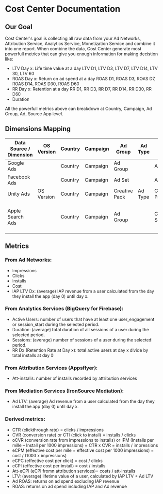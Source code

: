# Cost Center Documentation

## Our Goal

Cost Center's goal is collecting all raw data from your Ad Networks, Attribution Service, Analytics Service, Monetization Service and combine it into one report. When combine the data, Cost Center generate most powerfull metrics that can give you enough information for making decistion like:
* LTV Day x: Life time value at a day LTV D1, LTV D3, LTV D7, LTV D14, LTV 30, LTV 60
* ROAS Day x: Return on ad spend at a day ROAS D1, ROAS D3, ROAS D7, ROAS D14, ROAS D30, ROAS D60
* RR Day x: Retention at a day RR D1, RR D3, RR D7, RR D14, RR D30, RR D60
* Duration

All the powerfull metrics above can breakdown at Country, Campaign, Ad Group, Ad, Source App level.

## Dimensions Mapping

| Data Source / Dimension | OS Version | Country | Campaign | Ad Group      | Ad Type | Ad            | Source App Id                    | Keyword              |
|-------------------------|------------|---------|----------|---------------|---------|---------------|----------------------------------|----------------------|
| Google Ads              |            | Country | Campaign | Ad Group      |         | Ad            | Group Placement                  |                      |
| Facebook Ads            |            | Country | Campaign | Ad Set        |         | Ad            |                                  |                      |
| Unity Ads               | OS Version | Country | Campaign | Creative Pack | Ad Type | Creative Pack | Source App Id                    |                      |
| Apple Search Ads        |            | Country | Campaign | Ad Group      |         | Creative Set  | Search Term + Search Term Source | Keyword + Match Type |

## Metrics
### From Ad Networks:
- Impressions
- Clicks
- Installs
- Cost
- IAP LTV Dx: (average) IAP revenue from a user calculated from the day they install the app (day 0) until day x.

### From Analytics Services (BigQuery for Firebase):
- Active Users: number of users that have at least one user_engagement or session_start during the selected period.
- Duration: (average) total duration of all sessions of a user during the selected period.
- Sessions: (average) number of sessions of a user during the selected period.
- RR Dx (Retention Rate at Day x): total active users at day x divide by total installs at day 0

### From Attribution Services (Appsflyer):
- Att-installs: number of installs recorded by attribution services

### From Mediation Services (IronSource Mediation):
- Ad LTV: (average) Ad revenue from a user calculated from the day they install the app (day 0) until day x.

### Derived metrics:
- CTR (clickthrough rate) = clicks / impressions
- CVR (conversion rate) or CTI (click to install) = installs / clicks
- oCVR (conversion rate from impressions to installs) or IPM (Installs per mille – Install per 1000 impressions) = CTR x CVR = installs / impressions
- eCPM (effective cost per mile = effective cost per 1000 impressions) = cost / (1000 x impressions)
- eCPC (effective cost per click) = cost / clicks
- eCPI (effective cost per install) = cost / installs
- Att-eCPI (eCPI fromn attribution services)= costs / att-installs
- LTV: (average) lifetime value of a user, calculated by IAP LTV + Ad LTV
- Ad ROAS: returns on ad spend excluding IAP revenue
- ROAS: returns on ad spend including IAP and Ad revenue
